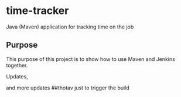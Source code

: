 # time-tracker
Java (Maven) application for tracking time on the job

## Purpose

This purpose of this project is to show how to use Maven and Jenkins together.

Updates, 

and more updates
##thotav
just to trigger the build
